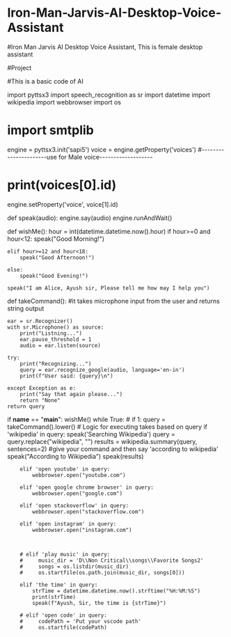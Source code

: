 # Iron-Man-Jarvis-AI-Desktop-Voice-Assistant
#Iron Man Jarvis AI Desktop Voice Assistant, This is female desktop assistant

#Project

#This is a basic code of AI


import pyttsx3
import speech_recognition as sr
import datetime
import wikipedia 
import webbrowser
import os
# import smtplib

engine = pyttsx3.init('sapi5')
voice = engine.getProperty('voices')
#----------------------use for Male voice-------------------
# print(voices[0].id)
engine.setProperty('voice', voice[1].id)

def speak(audio):
    engine.say(audio)
    engine.runAndWait()

def wishMe():
    hour = int(datetime.datetime.now().hour)
    if hour>=0 and hour<12:
        speak("Good Morning!")

    elif hour>=12 and hour<18:
        speak("Good Afternoon!")

    else:
        speak("Good Evening!")

    speak("I am Alice, Ayush sir, Please tell me how may I help you")
def takeCommand():
    #it takes microphone input from the user and returns string output


    ear = sr.Recognizer()
    with sr.Microphone() as source:
        print("Listning...")
        ear.pause_threshold = 1
        audio = ear.listen(source)

    try:
        print("Recognizing...")
        query = ear.recognize_google(audio, language='en-in')
        print(f"User said: {query}\n")

    except Exception as e:
        print("Say that again please...")
        return "None"
    return query


if __name__ == "__main__":
    wishMe()
    while True:
    # if 1:
        query = takeCommand().lower()
    # Logic for executing takes based on query
        if 'wikipedia' in query:
            speak('Searching Wikipedia')
            query = query.replace("wikipedia", "")
            results = wikipedia.summary(query, sentences=2)
    #give your command and then say 'according to wikipedia'
            speak("According to Wikipedia")
            speak(results)

        elif 'open youtube' in query:
            webbrowser.open("youtube.com")

        elif 'open google chrome browser' in query:
            webbrowser.open("google.com")

        elif 'open stackoverflow' in query:
            webbrowser.open("stackoverflow.com")

        elif 'open instagram' in query:
            webbrowser.open("instagram.com")

        

        # elif 'play music' in query:
        #     music_dir = 'D\\Non Critical\\songs\\Favorite Songs2'
        #     songs = os.listdir(music_dir)
        #     os.startfile(os.path.join(music_dir, songs[0]))

        elif 'the time' in query:
            strTime = datetime.datetime.now().strftime("%H:%M:%S")
            print(strTime)
            speak(f"Ayush, Sir, the time is {strTime}")

        # elif 'open code' in query:
        #     codePath = 'Put your vscode path'
        #     os.startfile(codePath)
